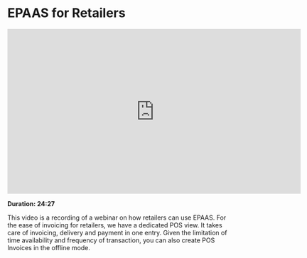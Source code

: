 <!-- add-breadcrumbs -->
# EPAAS for Retailers

<iframe width="660" height="371" src="https://www.youtube.com/embed/JYUHEAeJO-M" frameborder="0" allowfullscreen></iframe>

**Duration: 24:27**

This video is a recording of a webinar on how retailers can use EPAAS. For the ease of invoicing for retailers, we have a dedicated POS view. It takes care of invoicing, delivery and payment in one entry. Given the limitation of time availability and frequency of transaction, you can also create POS Invoices in the offline mode.